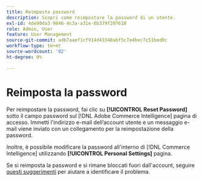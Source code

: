 ```yaml
---
title: Reimposta password
description: Scopri come reimpostare la password di un utente.
exl-id: 4de90da3-9846-4c3a-a31e-8b379f207618
role: Admin, User
feature: User Management
source-git-commit: adb7aaef1cf914d43348abf5c7e4bec7c51bed0c
workflow-type: tm+mt
source-wordcount: '82'
ht-degree: 0%

---
```


# Reimposta la password

Per reimpostare la password, fai clic su **[!UICONTROL Reset Password]** sotto il campo password sul [!DNL Adobe Commerce Intelligence] pagina di accesso. Immetti l’indirizzo e-mail dell’account utente e un messaggio e-mail viene inviato con un collegamento per la reimpostazione della password.

Inoltre, è possibile modificare la password all&#39;interno di [!DNL Commerce Intelligence] utilizzando **[!UICONTROL Personal Settings]** pagina.

Se si reimposta la password e si rimane bloccati fuori dall&#39;account, seguire [questi suggerimenti](https://experienceleague.adobe.com/docs/commerce-knowledge-base/kb/troubleshooting/miscellaneous/troubleshooting-mbi-account-lockout.html) per aiutare a identificare il problema.
